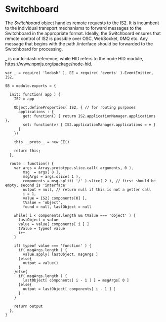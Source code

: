 Switchboard
===========
The *Switchboard* object handles remote requests to the IS2. It is incumbent to the individual transport mechanisms
to forward messages to the Switchboard in the appropriate format. Ideally, the Switchboard ensures that remote
control of IS2 is possible over OSC, WebSocket, 0MQ etc. Any message that begins with the path /interface should be 
forwarded to the Switchboard for processing.

_ is our lo-dash reference, while HID refers to the node HID module, https://www.npmjs.org/package/node-hid.

    var _ = require( 'lodash' ), EE = require( 'events' ).EventEmitter, IS2,
		
    SB = module.exports = {
      
      init: function( app ) {
        IS2 = app
        
        Object.defineProperties( IS2, { // for routing purposes
          applications : {
            get: function() { return IS2.applicationManager.applications },
            set: function(v) { IS2.applicationManager.applications = v }
          }
        })
        
        this.__proto__ = new EE()
        
        return this;
      },
      
      route : function() {
        var args = Array.prototype.slice.call( arguments, 0 ),
            msg  = args[ 0 ],
            msgArgs = args.slice( 1 ),
            components = msg.split( '/' ).slice( 2 ), // first should be empty, second is 'interface'
            output = null, // return null if this is not a getter call
            i = 1, 
            value = IS2[ components[0] ],
            tValue = 'object',
            found = null, lastObject = null
            
        while( i < components.length && tValue === 'object' ) {
          lastObject = value
          value = value[ components[ i ] ]
          tValue = typeof value
          i++
        }

        if( typeof value === 'function' ) {
          if( msgArgs.length ) {
            value.apply( lastObject, msgArgs )
          }else{
            output = value()
          }
        }else{
          if( msgArgs.length ) {
            lastObject[ components[ i - 1 ] ] = msgArgs[ 0 ]
          }else{
            output = lastObject[ components[ i - 1 ] ]
          }
        }
        
        return output
      },
    }